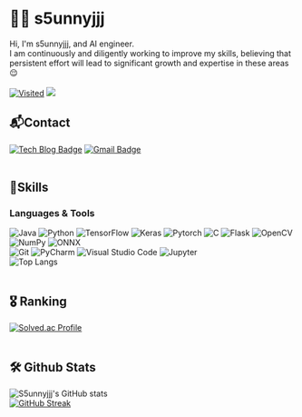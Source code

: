# 😶‍🌫️ s5unnyjjj
Hi, I'm s5unnyjjj, and AI engineer. <br>
I am continuously and diligently working to improve my skills, believing that persistent effort will lead to significant growth and expertise in these areas😌
<br><br>
[![Visited](https://hits.seeyoufarm.com/api/count/incr/badge.svg?url=https%3A%2F%2Fgithub.com%2Fs5unnyjjj&count_bg=%2379C83D&title_bg=%23555555&icon=&icon_color=%23E7E7E7&title=Visited&edge_flat=false)](https://hits.seeyoufarm.com)
![](https://komarev.com/ghpvc/?username=your-github-username&color=blueviolet)<br>

## 📬Contact
[![Tech Blog Badge](http://img.shields.io/badge/-Tech%20blog-black?style=flat-square&logo=github&link=https://s5unnyjjj.tistory.com/)](https://s5unnyjjj.tistory.com/)
[![Gmail Badge](https://img.shields.io/badge/Gmail-d14836?style=flat-square&logo=Gmail&logoColor=white&link=mailto:s5unnyjjj@gmail.com)](mailto:s5unnyjjj@gmail.com)<br><br>

<!--
**s5unnyjjj/s5unnyjjj** is a ✨ _special_ ✨ repository because its `README.md` (this file) appears on your GitHub profile.

Here are some ideas to get you started: :mailbox_with_mail

- 🔭 I’m currently working on ...
- 🌱 I’m currently learning ...
- 👯 I’m looking to collaborate on ...
- 🤔 I’m looking for help with ...
- 💬 Ask me about ...
- 📫 How to reach me: ...
- 😄 Pronouns: ...
- ⚡ Fun fact: ...
-->

## 💪Skills
### Languages & Tools
![Java](https://img.shields.io/badge/Java-007396.svg?&style=flat-square&logo=Java&logoColor=white)
![Python](https://img.shields.io/badge/Python-3776AB.svg?&style=flat-square&logo=Python&logoColor=white)
![TensorFlow](https://img.shields.io/badge/TensorFlow-FF6F00.svg?&style=flat-square&logo=TensorFlow&logoColor=white)
![Keras](https://img.shields.io/badge/Keras-D00000.svg?&style=flat-square&logo=Keras&logoColor=white)
![Pytorch](https://img.shields.io/badge/PyTorch-EE4C2C?style=for-the-badge&logo=pytorch&logoColor=white)
![C](https://img.shields.io/badge/C-A8B9CC.svg?&style=flat-square&logo=C&logoColor=white)
![Flask](https://img.shields.io/badge/Flask-000000.svg?&style=flat-square&logo=Flask&logoColor=white)
![OpenCV](https://img.shields.io/badge/OpenCV-5C3EE8.svg?&style=flat-square&logo=OpenCV&logoColor=white)
![NumPy](https://img.shields.io/badge/NumPy-013243.svg?&style=flat-square&logo=NumPy&logoColor=white)
![ONNX](https://img.shields.io/badge/ONNX-005CED.svg?&style=flat-square&logo=ONNX&logoColor=white)
<br>
![Git](https://img.shields.io/badge/Git-F05032.svg?&style=flat-square&logo=Git&logoColor=white)
![PyCharm](https://img.shields.io/badge/PyCharm-000000?&style=flat-square&logo=PyCharm&logoColor=white)
![Visual Studio Code](https://img.shields.io/badge/Visual%20Studio%20Code-007ACC.svg?&style=flat-square&logo=Visual%20Studio%20Code&logoColor=white)
![Jupyter](https://img.shields.io/badge/Jupyter-F37626.svg?&style=flat-square&logo=Jupyter&logoColor=white)
<br>
![Top Langs](https://github-readme-stats.vercel.app/api/top-langs/?username=s5unnyjjj&layout=compact&theme=dark)<br><br>

## 🎖️ Ranking
[![Solved.ac Profile](http://mazassumnida.wtf/api/v2/generate_badge?boj=s5unnyjjj)](https://solved.ac/s5unnyjjj/)<br><br>

## 🛠️ Github Stats
![S5unnyjjj's GitHub stats](https://github-readme-stats.vercel.app/api?username=s5unnyjjj&show_icons=true&theme=radical)<br>
[![GitHub Streak](https://streak-stats.demolab.com/?user=s5unnyjjj&theme=dark)](https://git.io/streak-stats)<br>
